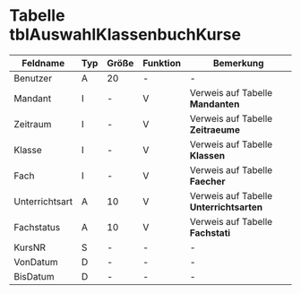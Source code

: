 #  Tabelle tblAuswahlKlassenbuchKurse


| Feldname       | Typ | Größe | Funktion | Bemerkung                                |
|----------------|-----|-------|----------|------------------------------------------|
| Benutzer       | A   | 20    | -        | -                                        |
| Mandant        | I   | -     | V        | Verweis auf Tabelle **Mandanten**        |
| Zeitraum       | I   | -     | V        | Verweis auf Tabelle **Zeitraeume**       |
| Klasse         | I   | -     | V        | Verweis auf Tabelle **Klassen**          |
| Fach           | I   | -     | V        | Verweis auf Tabelle **Faecher**          |
| Unterrichtsart | A   | 10    | V        | Verweis auf Tabelle **Unterrichtsarten** |
| Fachstatus     | A   | 10    | V        | Verweis auf Tabelle **Fachstati**        |
| KursNR         | S   | -     | -        | -                                        |
| VonDatum       | D   | -     | -        | -                                        |
| BisDatum       | D   | -     | -        | -                                        |


